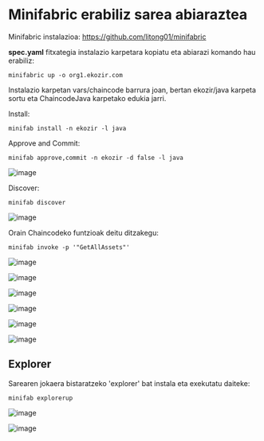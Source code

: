 # Minifabric erabiliz sarea abiaraztea

Minifabric instalazioa: https://github.com/litong01/minifabric

**spec.yaml** fitxategia instalazio karpetara kopiatu eta abiarazi komando hau erabiliz:

`minifabric up -o org1.ekozir.com`

Instalazio karpetan vars/chaincode barrura joan, bertan ekozir/java karpeta sortu eta ChaincodeJava karpetako edukia jarri.

Install:

`minifab install -n ekozir -l java`

Approve and Commit:

`minifab approve,commit -n ekozir -d false -l java`

![image](https://user-images.githubusercontent.com/94653085/225779643-c97d04bb-1270-42d3-a4ea-5edbd9929829.png)

Discover:

`minifab discover`

![image](https://user-images.githubusercontent.com/94653085/225779994-b5a40574-ace4-4d46-9e7e-357cf1681edd.png)

Orain Chaincodeko funtzioak deitu ditzakegu:

`minifab invoke -p '"GetAllAssets"'`

![image](https://user-images.githubusercontent.com/94653085/225779890-afeaa088-e0b5-4746-8e6d-aa59865811a1.png)

![image](https://user-images.githubusercontent.com/94653085/225780862-379a447c-7c4c-4247-9232-f46356d965f4.png)

![image](https://user-images.githubusercontent.com/94653085/225781345-7b8b3805-18b7-4bc8-b1bc-558a51aa4a9a.png)

![image](https://user-images.githubusercontent.com/94653085/225781500-9f3b1483-f523-4d32-a16d-d7bb1f996c3a.png)

![image](https://user-images.githubusercontent.com/94653085/225781684-2aec8075-b3e3-44cf-914b-9d4e612bf005.png)

![image](https://user-images.githubusercontent.com/94653085/225781899-78b8ad7e-afae-4d5d-8825-090b5a30deca.png)

## Explorer

Sarearen jokaera bistaratzeko 'explorer' bat instala eta exekutatu daiteke:

`minifab explorerup`

![image](https://user-images.githubusercontent.com/94653085/226072016-7614d23e-a390-4b68-9d52-3fb7553e1840.png)

![image](https://user-images.githubusercontent.com/94653085/226072192-7a14afdc-5969-4f23-8d50-db6ac69d3c34.png)





